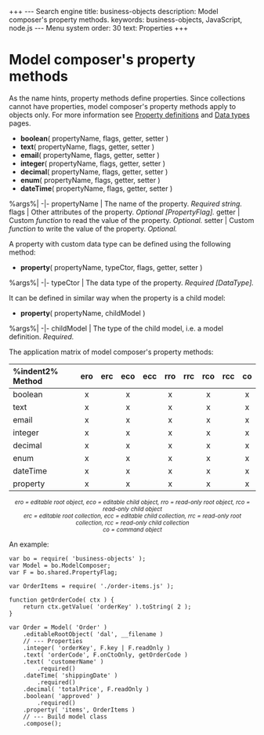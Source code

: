 +++
--- Search engine
title:        business-objects
description:  Model composer's property methods.
keywords:     business-objects, JavaScript, node.js
--- Menu system
order:        30
text:         Properties
+++

# Model composer's property methods

As the name hints, property methods define properties. Since collections
cannot have properties, model composer's property methods apply to objects
only. For more information see [Property definitions](/definitions/properties)
and [Data types](/definitions/data-types) pages.

* __boolean__( propertyName, flags, getter, setter )
* __text__( propertyName, flags, getter, setter )
* __email__( propertyName, flags, getter, setter )
* __integer__( propertyName, flags, getter, setter )
* __decimal__( propertyName, flags, getter, setter )
* __enum__( propertyName, flags, getter, setter )
* __dateTime__( propertyName, flags, getter, setter )

%args%|
-|-
propertyName | The name of the property. _Required string._
flags |  Other attributes of the property. _Optional [PropertyFlag]._
getter | Custom _function_ to read the value of the property. _Optional._
setter | Custom _function_ to write the value of the property. _Optional._ 

A property with custom data type can be defined using the following method:

* __property__( propertyName, typeCtor, flags, getter, setter )

%args%|
-|-
typeCtor | The data type of the property. *Required [DataType].*

It can be defined in similar way when the property is a child model:

* __property__( propertyName, childModel )

%args%|
-|-
childModel | The type of the child model, i.e. a model definition. *Required.*

The application matrix of model composer's property methods:

| %indent2% Method | ero | erc | eco | ecc | rro | rrc | rco | rcc | co |
|:-------- |:---:|:---:|:---:|:---:|:---:|:---:|:---:|:---:|:---:|
| boolean  |  x  |     |  x  |     |  x  |     |  x  |     |  x  |
| text     |  x  |     |  x  |     |  x  |     |  x  |     |  x  |
| email    |  x  |     |  x  |     |  x  |     |  x  |     |  x  |
| integer  |  x  |     |  x  |     |  x  |     |  x  |     |  x  |
| decimal  |  x  |     |  x  |     |  x  |     |  x  |     |  x  |
| enum     |  x  |     |  x  |     |  x  |     |  x  |     |  x  |
| dateTime |  x  |     |  x  |     |  x  |     |  x  |     |  x  |
| property |  x  |     |  x  |     |  x  |     |  x  |     |  x  |

<center><small><i>
ero = editable root object, eco = editable child object,
rro = read-only root object, rco = read-only child object<br/>
erc = editable root collection, ecc = editable child collection,
rrc = read-only root collection, rcc = read-only child collection<br/>
co = command object
</i></small></center>

An example:

```
var bo = require( 'business-objects' );
var Model = bo.ModelComposer;
var F = bo.shared.PropertyFlag;

var OrderItems = require( './order-items.js' );

function getOrderCode( ctx ) {
    return ctx.getValue( 'orderKey' ).toString( 2 );
}

var Order = Model( 'Order' )
    .editableRootObject( 'dal', __filename )
    // --- Properties
    .integer( 'orderKey', F.key | F.readOnly )
    .text( 'orderCode', F.onCtoOnly, getOrderCode )
    .text( 'customerName' )
        .required()
    .dateTime( 'shippingDate' )
        .required()
    .decimal( 'totalPrice', F.readOnly )
    .boolean( 'approved' )
        .required()
    .property( 'items', OrderItems )
    // --- Build model class
    .compose();
```

